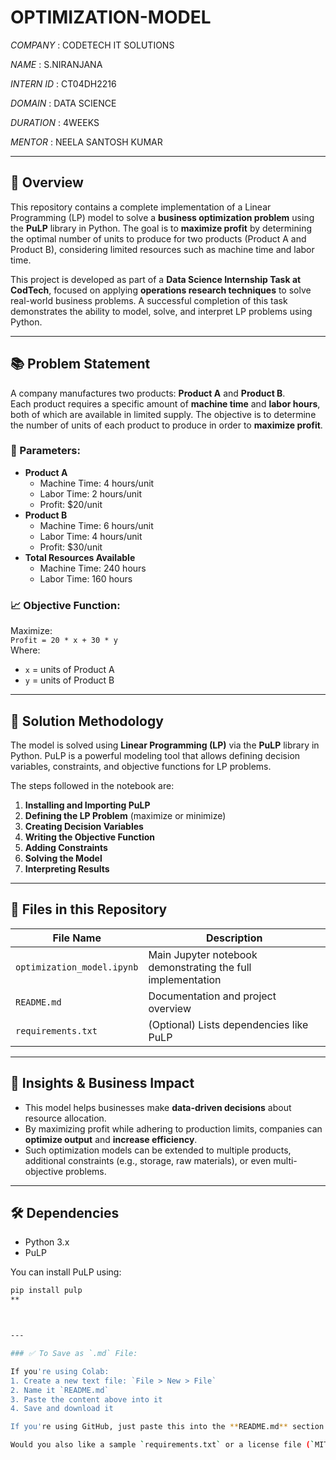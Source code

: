 # OPTIMIZATION-MODEL

*COMPANY* :  CODETECH IT SOLUTIONS

*NAME* :  S.NIRANJANA

*INTERN ID* : CT04DH2216

*DOMAIN* :  DATA SCIENCE

*DURATION* :  4WEEKS

*MENTOR* :  NEELA SANTOSH KUMAR

---
## 🎯 Overview

This repository contains a complete implementation of a Linear Programming (LP) model to solve a **business optimization problem** using the **PuLP** library in Python. The goal is to **maximize profit** by determining the optimal number of units to produce for two products (Product A and Product B), considering limited resources such as machine time and labor time.

This project is developed as part of a **Data Science Internship Task at CodTech**, focused on applying **operations research techniques** to solve real-world business problems. A successful completion of this task demonstrates the ability to model, solve, and interpret LP problems using Python.

---

## 📚 Problem Statement

A company manufactures two products: **Product A** and **Product B**.  
Each product requires a specific amount of **machine time** and **labor hours**, both of which are available in limited supply. The objective is to determine the number of units of each product to produce in order to **maximize profit**.

### 🔧 Parameters:

- **Product A**
  - Machine Time: 4 hours/unit
  - Labor Time: 2 hours/unit
  - Profit: $20/unit
- **Product B**
  - Machine Time: 6 hours/unit
  - Labor Time: 4 hours/unit
  - Profit: $30/unit
- **Total Resources Available**
  - Machine Time: 240 hours
  - Labor Time: 160 hours

### 📈 Objective Function:

Maximize:  
`Profit = 20 * x + 30 * y`  
Where:
- `x` = units of Product A
- `y` = units of Product B


---

## 🧪 Solution Methodology

The model is solved using **Linear Programming (LP)** via the **PuLP** library in Python. PuLP is a powerful modeling tool that allows defining decision variables, constraints, and objective functions for LP problems.

The steps followed in the notebook are:

1. **Installing and Importing PuLP**
2. **Defining the LP Problem** (maximize or minimize)
3. **Creating Decision Variables**
4. **Writing the Objective Function**
5. **Adding Constraints**
6. **Solving the Model**
7. **Interpreting Results**

---

## 📂 Files in this Repository

| File Name               | Description                                           |
|-------------------------|-------------------------------------------------------|
| `optimization_model.ipynb` | Main Jupyter notebook demonstrating the full implementation |
| `README.md`             | Documentation and project overview                   |
| `requirements.txt`      | (Optional) Lists dependencies like PuLP              |

---


## 🧠 Insights & Business Impact

- This model helps businesses make **data-driven decisions** about resource allocation.
- By maximizing profit while adhering to production limits, companies can **optimize output** and **increase efficiency**.
- Such optimization models can be extended to multiple products, additional constraints (e.g., storage, raw materials), or even multi-objective problems.

---

## 🛠️ Dependencies

- Python 3.x
- PuLP

You can install PuLP using:

```bash
pip install pulp
**



---

### ✅ To Save as `.md` File:

If you're using Colab:
1. Create a new text file: `File > New > File`
2. Name it `README.md`
3. Paste the content above into it
4. Save and download it

If you're using GitHub, just paste this into the **README.md** section of your repository.

Would you also like a sample `requirements.txt` or a license file (`MIT`) to complete your repo setup?


